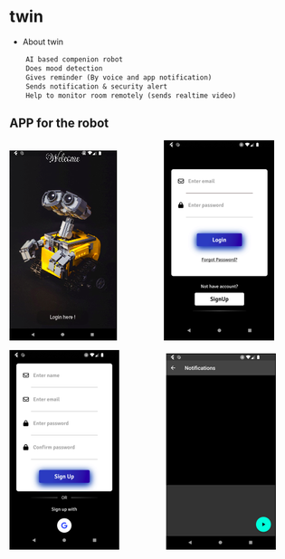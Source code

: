 # twin
- About twin
```
    AI based compenion robot
    Does mood detection
    Gives reminder (By voice and app notification)
    Sends notification & security alert
    Help to monitor room remotely (sends realtime video) 
```

## APP for the robot
![...](/images/ForREADME/app1md.png) &nbsp; &nbsp; &nbsp; &nbsp; &nbsp; &nbsp; &nbsp; &nbsp;  &nbsp; &nbsp;  ![...](/images/ForREADME/app2md.png) 

![...](/images/ForREADME/app3md.png)  &nbsp; &nbsp; &nbsp; &nbsp; &nbsp; &nbsp; &nbsp; &nbsp;  &nbsp; &nbsp;  ![...](/images/ForREADME/app4md.png)
